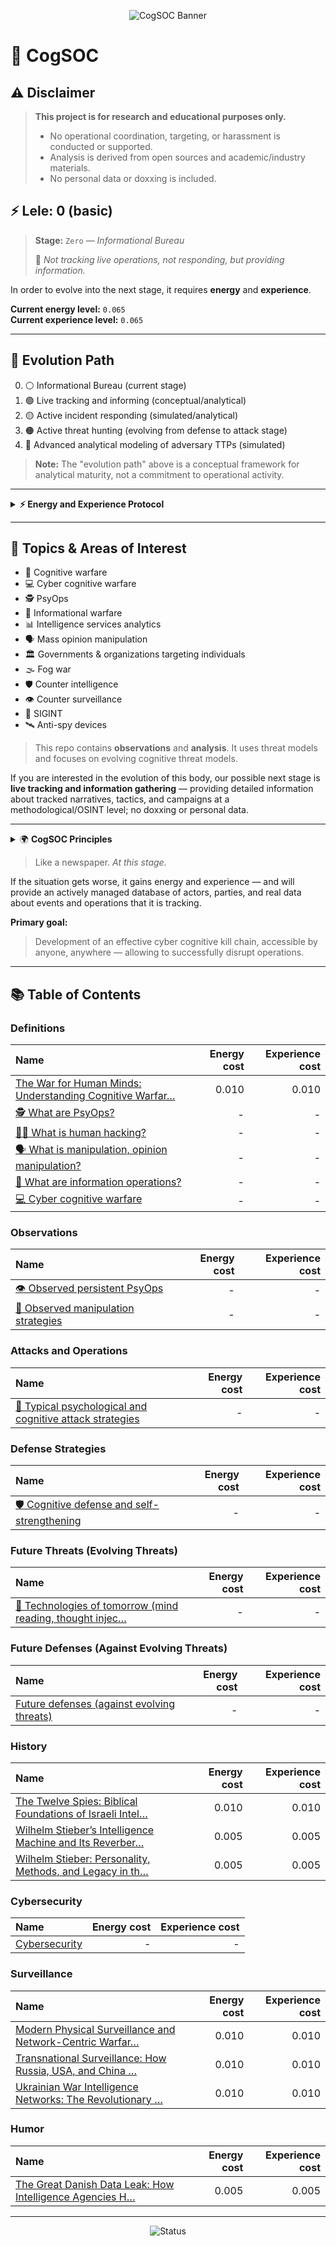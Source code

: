 <p align="center">
	<img src="https://img.shields.io/badge/CogSOC-Cognitive%20Security%20Operations%20Center-blueviolet?style=for-the-badge&logo=security&logoColor=white" alt="CogSOC Banner"/>
</p>

# 🧠 CogSOC

## ⚠️ Disclaimer

> **This project is for research and educational purposes only.**
> - No operational coordination, targeting, or harassment is conducted or supported.
> - Analysis is derived from open sources and academic/industry materials.
> - No personal data or doxxing is included.


## ⚡️ Lele: 0 (basic)


> **Stage:** `Zero` — _Informational Bureau_
>
> 📝 _Not tracking live operations, not responding, but providing information._


In order to evolve into the next stage, it requires **energy** and **experience**.


**Current energy level:** `0.065`  
**Current experience level:** `0.065`


---

## 🧬 Evolution Path

0. ⚪ Informational Bureau (current stage)
1. 🟢 Live tracking and informing (conceptual/analytical)
2. 🟡 Active incident responding (simulated/analytical)
3. 🟠 Active threat hunting (evolving from defense to attack stage)
4. 🔴 Advanced analytical modeling of adversary TTPs (simulated)

> **Note:** The "evolution path" above is a conceptual framework for analytical maturity, not a commitment to operational activity.


---

<details>
<summary><strong>⚡️ Energy and Experience Protocol</strong></summary>

### Principle of Growth
The evolution of CogSOC is fueled by accumulating **Energy** and **Experience**. Articles are the primary means of generating these resources, with the goal of reaching **100-150 units** to advance to the next stage.

### The Nature of Articles
- **Reactive, Not Reflective:** Articles are published as reactive responses to events. However, the topic of an article is not a direct mirror of the event that prompted it. Instead, articles are analytical reactions that, in aggregate, serve a single purpose. At this stage, they do not contain direct facts, document specific violations, or make accusations.

### Energy Calculation (Effort & Risk)
Energy is a measure of the resources required to produce an article, categorized by topic. More abstract or general articles cost less, while more specific and sensitive ones cost more.
- **Minimal Cost (`~0.005`):** `Humor`.
- **Low Cost (`~0.01`):** `History`, general `Definitions`.
- **Moderate Cost:** `Future Threats` and `Future Defenses`, due to their speculative nature.
- **High Cost:** `Observations` and `Attacks`, as they are based on analyzing real-world events and acknowledged threats.
- **Variable Cost:** `Defense` articles have a cost equivalent to the `Attack` they are designed to counter.
- *The maximum energy per article is 1.0 unit.*

### Experience Calculation (Utility & Applicability)
Experience is a measure of an article's usefulness and applicability in real-world conditions.
- **Specificity is Key:** The more an article details a concrete scheme, the actors involved, or specific situations where a tactic is practiced, the more experience it yields.
- **Practical Value:** Actionable `Defense` strategies that can be readily applied also generate significant experience.

### Transition to Arsenal
All documented cognitive and cyber attacks, along with their corresponding defenses, transition into the **CogSOC arsenal**. As the project evolves and real-world data is confirmed, this knowledge base will support the more advanced phases outlined in the evolution model, including the development of a distributed SOC and, eventually, active pursuit capabilities.

### Additional Growth Vectors
Accumulating energy and experience is also pursued through:
- Public awareness campaigns (advertising).
- Formal inquiries to relevant authorities.
- Collaboration with other organizations in the privacy and security sectors.

</details>

---


## 🎯 Topics & Areas of Interest

- 🧠 Cognitive warfare
- 💻 Cyber cognitive warfare
- 🕵️ PsyOps
- 📰 Informational warfare
- 📊 Intelligence services analytics
- 🗣️ Mass opinion manipulation
- 🏛️ Governments & organizations targeting individuals
- 🌫️ Fog war
- 🛡️ Counter intelligence
- 👁️ Counter surveillance
- 📡 SIGINT
- 🛰️ Anti-spy devices


> This repo contains **observations** and **analysis**. It uses threat models and focuses on evolving cognitive threat models.



If you are interested in the evolution of this body, our possible next stage is **live tracking and information gathering** — providing detailed information about tracked narratives, tactics, and campaigns at a methodological/OSINT level; no doxxing or personal data.


---

<details>
<summary>🌍 <strong>CogSOC Principles</strong></summary>

- Independent private initiative focused on research and public education in civil protection and resilience, not affiliated with any state, political party, or organization.
- Institutionally neutral and nonpartisan: does not take positions on social or political disputes beyond its mission; analytical judgments are made without regard to nationality, ideology, or current politics.
- Non-governmental and self-directed: no external financing or patronage; no donor, sponsor, or institution has review or influence over content or priorities.
- Non-operational and non-violent: conducts open-source analysis and public-interest explanations related to cognitive/information risks; does not coordinate, incite, or conduct operations against persons or organizations.
- Civil defense context: contributes to public awareness, preparedness, and protection of civilians against contemporary information/cognitive risks through prevention, mitigation, and education, consistent with the educational aspects of civil protection.

</details>


> Like a newspaper. _At this stage._


If the situation gets worse, it gains energy and experience — and will provide an actively managed database of actors, parties, and real data about events and operations that it is tracking.


**Primary goal:**

> Development of an effective cyber cognitive kill chain, accessible by anyone, anywhere — allowing to successfully disrupt operations.

---


## 📚 Table of Contents

<!-- toc-articles-auto-generated -->

### Definitions
| Name | Energy cost | Experience cost |
|:---|---:|---:|
| [The War for Human Minds: Understanding Cognitive Warfar…](./articles/definitions/01-what-is-cognitive-warfare.md) | 0.010 | 0.010 |
| [🕵️ What are PsyOps?](./articles/definitions/02-what-are-psyops.md) | - | - |
| [🧑‍💻 What is human hacking?](./articles/definitions/03-what-is-human-hacking.md) | - | - |
| [🗣️ What is manipulation, opinion manipulation?](./articles/definitions/04-what-is-manipulation.md) | - | - |
| [📰 What are information operations?](./articles/definitions/05-what-are-information-operations.md) | - | - |
| [💻 Cyber cognitive warfare](./articles/definitions/06-cyber-cognitive-warfare.md) | - | - |


### Observations
| Name | Energy cost | Experience cost |
|:---|---:|---:|
| [👁️ Observed persistent PsyOps](./articles/observations/07-observed-persistent-psyops.md) | - | - |
| [🧩 Observed manipulation strategies](./articles/observations/08-observed-manipulation-strategies.md) | - | - |


### Attacks and Operations
| Name | Energy cost | Experience cost |
|:---|---:|---:|
| [🎯 Typical psychological and cognitive attack strategies](./articles/attacks/09-typical-psychological-attacks.md) | - | - |


### Defense Strategies
| Name | Energy cost | Experience cost |
|:---|---:|---:|
| [🛡️ Cognitive defense and self-strengthening](./articles/defense/10-cognitive-defense.md) | - | - |


### Future Threats (Evolving Threats)
| Name | Energy cost | Experience cost |
|:---|---:|---:|
| [🤖 Technologies of tomorrow (mind reading, thought injec…](./articles/future-threats/11-future-threats.md) | - | - |


### Future Defenses (Against Evolving Threats)
| Name | Energy cost | Experience cost |
|:---|---:|---:|
| [Future defenses (against evolving threats)](./articles/future-defenses/12-future-defenses.md) | - | - |


### History
| Name | Energy cost | Experience cost |
|:---|---:|---:|
| [The Twelve Spies: Biblical Foundations of Israeli Intel…](./articles/history/intelligence_origins.md) | 0.010 | 0.010 |
| [Wilhelm Stieber’s Intelligence Machine and Its Reverber…](./articles/history/stieber_1.md) | 0.005 | 0.005 |
| [Wilhelm Stieber: Personality, Methods, and Legacy in th…](./articles/history/stieber_2.md) | 0.005 | 0.005 |


### Cybersecurity
| Name | Energy cost | Experience cost |
|:---|---:|---:|
| [Cybersecurity](./articles/cybersecurity/placeholder.md) | - | - |


### Surveillance
| Name | Energy cost | Experience cost |
|:---|---:|---:|
| [Modern Physical Surveillance and Network-Centric Warfar…](./articles/surveillance/network_centric_surveillance.md) | 0.010 | 0.010 |
| [Transnational Surveillance: How Russia, USA, and China …](./articles/surveillance/surveillance_abroad.md) | 0.010 | 0.010 |
| [Ukrainian War Intelligence Networks: The Revolutionary …](./articles/surveillance/ukrainian_surveillance.md) | 0.010 | 0.010 |


### Humor
| Name | Energy cost | Experience cost |
|:---|---:|---:|
| [The Great Danish Data Leak: How Intelligence Agencies H…](./articles/humor/mossad-fertsalah.md) | 0.005 | 0.005 |


<!-- toc-articles-auto-generated-end -->

---

<p align="center">
  <img src="https://img.shields.io/badge/Status-Informational%20Bureau-lightgrey?style=flat-square" alt="Status"/>
</p>

